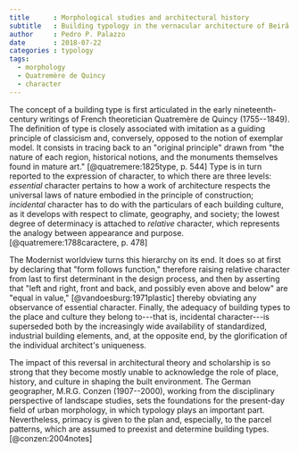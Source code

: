 ```yaml
---
title      : Morphological studies and architectural history
subtitle   : Building typology in the vernacular architecture of Beirã
author     : Pedro P. Palazzo
date       : 2018-07-22
categories : typology
tags: 
  - morphology
  - Quatremère de Quincy
  - character
---
```


The concept of a building type is first articulated
in the early nineteenth-century writings of
French theoretician Quatremère de Quincy (1755--1849).
The definition of type is closely associated with
imitation as a guiding principle of classicism and,
conversely, opposed to the notion of exemplar model.
It consists in tracing back to an "original principle"
drawn from "the nature of each region, historical notions,
and the monuments themselves found in mature art."
[@quatremere:1825type, p. 544]
Type is in turn reported to the expression of character,
to which there are three levels:
*essential* character pertains to how a work of architecture
respects the universal laws of nature embodied
in the principle of construction;
*incidental* character has to do with the particulars
of each building culture, as it develops with respect
to climate, geography, and society;
the lowest degree of determinacy is attached to
*relative* character, which represents the analogy
between appearance and purpose.
[@quatremere:1788caractere, p. 478]

The Modernist worldview turns this hierarchy on its end.
It does so at first
by declaring that "form follows function,"
therefore raising relative character from last to
first determinant in the design process,
and then by asserting that
"left and right, front and back, and possibly even
above and below" are "equal in value,"
[@vandoesburg:1971plastic]
thereby obviating any observance of essential character.
Finally, the adequacy of building types to
the place and culture they belong to---that is,
incidental character---is superseded both
by the increasingly wide availability of
standardized, industrial building elements,
and, at the opposite end, by the glorification of
the individual architect's uniqueness.

The impact of this reversal in architectural theory
and scholarship is so strong that they become mostly
unable to acknowledge the role of place,
history, and culture in shaping the built environment.
The German geographer, M.R.G. Conzen (1907--2000),
working from the disciplinary perspective of
landscape studies, sets the foundations for
the present-day field of urban morphology,
in which typology plays an important part.
Nevertheless, primacy is given to the plan and,
especially, to the parcel patterns, which are
assumed to preexist and determine building types.
[@conzen:2004notes]

